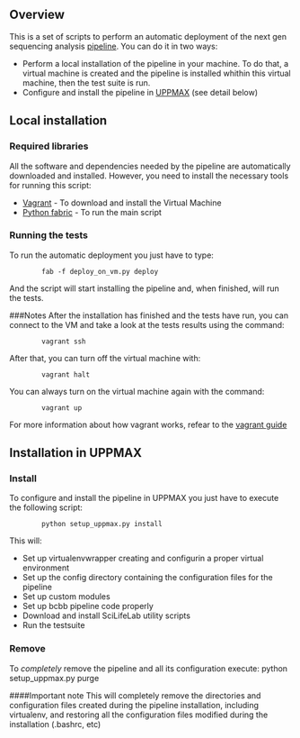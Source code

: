 ## Overview

This is a set of scripts to perform an automatic deployment of the next gen sequencing analysis [pipeline][o1]. You can do it in two ways:
* Perform a local installation of the pipeline in your machine. To do that, a virtual machine is created and the pipeline is installed whithin this virtual machine, then the test suite is run.
* Configure and install the pipeline in [UPPMAX][o5] (see detail below)


## Local installation

### Required libraries

All the software and dependencies needed by the pipeline are automatically downloaded and installed. However, you need to install the necessary tools for running this script:
* [Vagrant][o2] - To download and install the Virtual Machine
* [Python fabric][o3] - To run the main script

### Running the tests
To run the automatic deployment you just have to type:

            fab -f deploy_on_vm.py deploy

And the script will start installing the pipeline and, when finished, will run the tests.

###Notes
After the installation has finished and the tests have run, you can connect to the VM and take a look at the tests results using the command:

            vagrant ssh

After that, you can turn off the virtual machine with:

            vagrant halt

You can always turn on the virtual machine again with the command:

            vagrant up

For more information about how vagrant works, refear to the [vagrant guide][o4]

## Installation in UPPMAX

### Install

To configure and install the pipeline in UPPMAX you just have to execute the following script:

            python setup_uppmax.py install

This will:
* Set up virtualenvwrapper creating and configurin a proper virtual environment
* Set up the config directory containing the configuration files for the pipeline
* Set up custom modules
* Set up bcbb pipeline code properly
* Download and install SciLifeLab utility scripts
* Run the testsuite

### Remove

To *completely* remove the pipeline and all its configuration execute:
            python setup_uppmax.py purge

####Important note
This will completely remove the directories and configuration files created during the pipeline installation, including virtualenv, and restoring all the configuration files modified during the installation (.bashrc, etc)

[o1]: https://github.com/chapmanb/bcbb/tree/master/nextgen
[o2]: http://vagrantup.com/
[o3]: http://docs.fabfile.org/en/1.4.3/index.html
[o4]: http://vagrantup.com/v1/docs/getting-started/index.html
[o5]: http://www.uppmax.uu.se/
